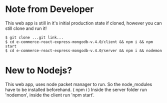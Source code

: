 # Note from Developer
This web app is still in it's initial production state if cloned, however you can still clone and run it!

    $ git clone ...git link...
    $ cd e-commerce-react-express-mongodb-v.4.0/client && npm i && npm start
    $ cd e-commerce-react-express-mongodb-v.4.0/server && npm i && nodemon

# New to Nodejs?
This web app, uses node packet manager to run.  So the node_modules have to be installed beforehand. ( npm i )
Inside the server folder run 'nodemon', inside the client run 'npm start'.

